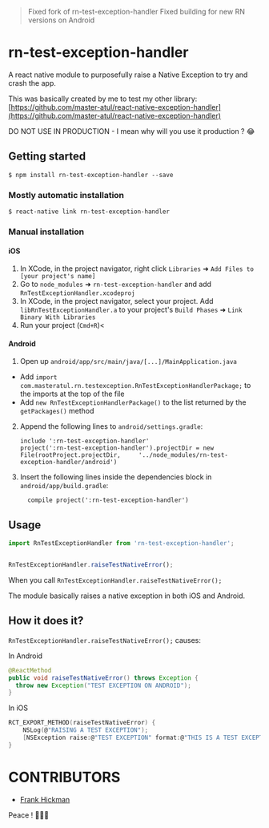 > Fixed fork of rn-test-exception-handler
> Fixed building for new RN versions on Android

# rn-test-exception-handler

A react native module to purposefully raise a Native Exception to try and crash the app.

This was basically created by me to test my other library:
[https://github.com/master-atul/react-native-exception-handler](https://github.com/master-atul/react-native-exception-handler)

DO NOT USE IN PRODUCTION - I mean why will you use it production ? 😂

## Getting started

`$ npm install rn-test-exception-handler --save`

### Mostly automatic installation

`$ react-native link rn-test-exception-handler`

### Manual installation


#### iOS

1. In XCode, in the project navigator, right click `Libraries` ➜ `Add Files to [your project's name]`
2. Go to `node_modules` ➜ `rn-test-exception-handler` and add `RnTestExceptionHandler.xcodeproj`
3. In XCode, in the project navigator, select your project. Add `libRnTestExceptionHandler.a` to your project's `Build Phases` ➜ `Link Binary With Libraries`
4. Run your project (`Cmd+R`)<

#### Android

1. Open up `android/app/src/main/java/[...]/MainApplication.java`
  - Add `import com.masteratul.rn.testexception.RnTestExceptionHandlerPackage;` to the imports at the top of the file
  - Add `new RnTestExceptionHandlerPackage()` to the list returned by the `getPackages()` method
2. Append the following lines to `android/settings.gradle`:
  	```
  	include ':rn-test-exception-handler'
  	project(':rn-test-exception-handler').projectDir = new File(rootProject.projectDir, 	'../node_modules/rn-test-exception-handler/android')
  	```
3. Insert the following lines inside the dependencies block in `android/app/build.gradle`:
  	```
      compile project(':rn-test-exception-handler')
  	```


## Usage
```javascript
import RnTestExceptionHandler from 'rn-test-exception-handler';


RnTestExceptionHandler.raiseTestNativeError();
```

When you call `RnTestExceptionHandler.raiseTestNativeError();`

The module basically raises a native exception in both iOS and Android.


## How it does it?

`RnTestExceptionHandler.raiseTestNativeError();` causes:

In Android
```java
@ReactMethod
public void raiseTestNativeError() throws Exception {
  throw new Exception("TEST EXCEPTION ON ANDROID");
}
```

In iOS
```c
RCT_EXPORT_METHOD(raiseTestNativeError) {
    NSLog(@"RAISING A TEST EXCEPTION");
    [NSException raise:@"TEST EXCEPTION" format:@"THIS IS A TEST EXCEPTION"];
}
```

# CONTRIBUTORS
- [Frank Hickman](https://github.com/fhickman)


Peace ! ✌🏻🍻
